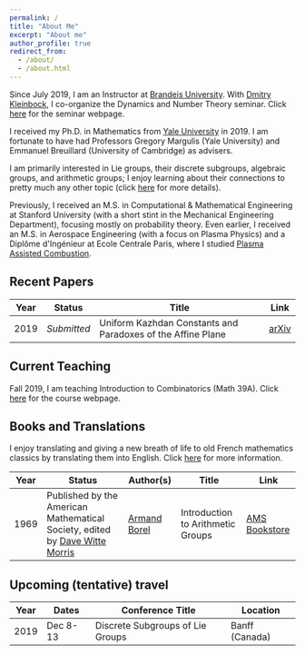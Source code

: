 ```yaml
---
permalink: /
title: "About Me"
excerpt: "About me"
author_profile: true
redirect_from: 
  - /about/
  - /about.html
---
```


Since July 2019, I am an Instructor at [Brandeis University](http://www.brandeis.edu/mathematics/). With [Dmitry Kleinbock](http://people.brandeis.edu/~kleinboc/), I co-organize the Dynamics and Number Theory seminar. Click [here](https://lamlaurentpham.github.io/seminar/2019-2020/) for the seminar webpage.

I received my Ph.D. in Mathematics from [Yale University](https://math.yale.edu/) in 2019. I am fortunate to have had Professors Gregory Margulis (Yale University) and Emmanuel Breuillard (University of Cambridge) as advisers.

I am primarily interested in Lie groups, their discrete subgroups, algebraic groups, and arithmetic groups; I enjoy learning about their connections to pretty much any other topic (click [here](https://lamlaurentpham.github.io/publications/) for more details).

Previously, I received an M.S. in Computational & Mathematical Engineering at Stanford University (with a short stint in the Mechanical Engineering Department), focusing mostly on probability theory. Even earlier, I received an M.S. in Aerospace Engineering (with a focus on Plasma Physics) and a Diplôme d'Ingénieur at Ecole Centrale Paris, where I studied [Plasma Assisted Combustion](https://ieeexplore.ieee.org/document/6012535).

## Recent Papers

| Year | Status | Title | Link | 
|---|---|---|---|
|2019|_Submitted_|Uniform Kazhdan Constants and Paradoxes of the Affine Plane|[arXiv](https://arxiv.org/abs/1904.02604)|

## Current Teaching

Fall 2019, I am teaching Introduction to Combinatorics (Math 39A). Click [here](https://lamlaurentpham.github.io/teaching/2019-F-MATH39A) for the course webpage.

## Books and Translations

I enjoy translating and giving a new breath of life to old French mathematics classics by translating them into English. Click [here](https://lamlaurentpham.github.io/publications/) for more information.

| Year | Status | Author(s) | Title | Link |
|---|---|---|---|---|
|1969|Published by the American Mathematical Society, edited by [Dave Witte Morris](http://people.uleth.ca/~dave.morris/) | [Armand Borel](https://en.wikipedia.org/wiki/Armand_Borel)|Introduction to Arithmetic Groups| [AMS Bookstore](https://bookstore.ams.org/ulect-73)|


<!---
## Upcoming Talks

|Year|Date|Location|Seminar|
|---|---|---|---|



|2019|Apr 8|Yale University|Group actions and dynamics seminar|
|2019|Apr 3|Wesleyan University|Topology et al. seminar|
|2018|Nov 23|University of Cambridge|Discrete analysis seminar|
|2018|Oct 30|Rutgers University|Number theory seminar|
|2018|Oct 26|CUNY Graduate center|New York group theory seminar|

--->

## Upcoming (tentative) travel

|Year|Dates|Conference Title|Location|
|---|---|---|---|
|2019|Dec 8-13|Discrete Subgroups of Lie Groups|Banff (Canada)|



<!---
|2019|Oct 21-25|Illustrating Number Theory and Algebra|ICERM (USA)|
|2019|Nov 10-21|Illustrating Dynamics and Probability|ICERM (USA)|
|2019|Jun 10-21|Random and arithmetic structures in topology|Berkeley (USA)|
|2019|May 27-31|Dynamics of Group Actions, une conférence en l’honneur des 60 ans d'Yves Benoist|Cretaro (Italy)|
|2019|May 19-24|Equidistribution, Invariant Measures and Applications: A tribute to the Legacy of Marina Ratner|Jerusalem (Israel)|
|2019|Mar 25-29|Number Theory and Dynamics Conference|Cambridge (UK)|
|2019|Feb 17-21|Super Strong Approximation in Groups|Jerusalem (Israel)|

--->
